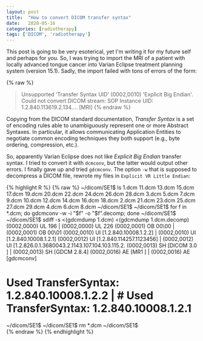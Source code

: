 ```yaml
---
layout: post
title:  "How to convert DICOM transfer syntax"
date:   2020-05-16
categories: [radiotherapy]
tags: ['DICOM', 'radiotherapy']
---
```


This post is going to be very esoterical, yet I'm writing it for my future self and perhaps for you. So, I was trying to import the MRI of a patient with locally advanced tongue cancer into Varian Eclipse treatment planning system (version 15.1). Sadly, the import failed with tons of errors of the form:

{% raw %}
> Unsupported 'Transfer Syntax UID' (0002,0010) 'Explicit Big Endian'.<br>
> Could not convert DICOM stream: SOP Instance UID: 1.2.840.113619.2.134.... [MRI]
{% endraw %}

Copying from the DICOM standard documentation, *Transfer Syntax* is a set of encoding rules able to unambiguously represent one or more Abstract Syntaxes. In particular, it allows communicating Application Entities to negotiate common encoding techniques they both support (e.g., byte ordering, compression, etc.).

So, apparently Varian Eclipse does not like *Explicit Big Endian* transfer syntax. I tried to convert it with `dcmconv`, but the latter would output other errors. I finally gave up and tried `gdcmconv`. The option `-w` that is supposed to decompress a DICOM file, rewrote my files in `Explicit VR Little Endian`:

{% highlight R %}
{% raw %}
~/dicom/SE1$ ls
1.dcm   11.dcm  13.dcm  15.dcm  17.dcm  19.dcm  20.dcm  22.dcm  24.dcm  26.dcm  28.dcm  3.dcm  5.dcm  7.dcm  9.dcm
10.dcm  12.dcm  14.dcm  16.dcm  18.dcm  2.dcm   21.dcm  23.dcm  25.dcm  27.dcm  29.dcm  4.dcm  6.dcm  8.dcm
~/dicom/SE1$
~/dicom/SE1$ for f in *.dcm; do gdcmconv -w -i "$f" -o "$f".decomp; done
~/dicom/SE1$
~/dicom/SE1$ sdiff -s <(gdcmdump 1.dcm) <(gdcmdump 1.dcm.decomp)
(0002,0000) UL 196                               | (0002,0000) UL 226
(0002,0001) OB 00\00                             | (0002,0001) OB 00\01
(0002,0010) UI [1.2.840.10008.1.2.2]             | (0002,0010) UI [1.2.840.10008.1.2.1]
(0002,0012) UI [1.2.840.114257.1123456]          | (0002,0012) UI [1.2.826.0.1.3680043.2.1143.107.104.103.115.2.
(0002,0013) SH [DICOM 3.0 ]                      | (0002,0013) SH [GDCM 2.8.4]
(0002,0016) AE [MR1 ]                            | (0002,0016) AE [gdcmconv]
# Used TransferSyntax: 1.2.840.10008.1.2.2       | # Used TransferSyntax: 1.2.840.10008.1.2.1
~/dicom/SE1$
~/dicom/SE1$ rm *.dcm
~/dicom/SE1$                                                         
{% endraw %}
{% endhighlight %}
